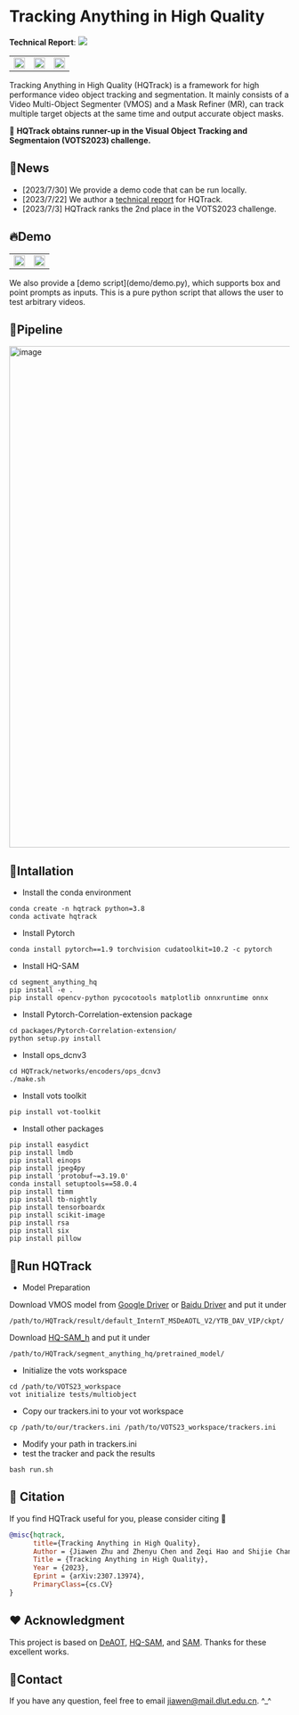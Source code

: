 # Tracking Anything in High Quality
**Technical Report**: [![](https://img.shields.io/badge/Report-arXiv:2307.13974-green)](https://arxiv.org/abs/2307.13974)

<table>
<tr>
<td ><center><img width="100%" alt="" src=./assets/bird-2.gif/></center></td>
<td ><center><img width="100%" alt="" src=./assets/basketball.gif/></center></td>
<td ><center><img width="100%" alt="" src=./assets/ants1.gif/></center></td>
</tr>
</table>

Tracking Anything in High Quality (HQTrack) is a framework for high performance video object tracking and segmentation.
It mainly consists of a Video Multi-Object Segmenter (VMOS) and a Mask Refiner (MR), can track multiple target objects at the same time and output accurate object masks.

:beer: **HQTrack obtains runner-up in the Visual Object Tracking and Segmentaion (VOTS2023) challenge.**

## :loudspeaker:News
- [2023/7/30] We provide a demo code that can be run locally.
- [2023/7/22] We author a [technical report](https://arxiv.org/abs/2307.13974) for HQTrack.
- [2023/7/3] HQTrack ranks the 2nd place in the VOTS2023 challenge.

## :fire:Demo 
<table>
<tr>
<td ><center><img width="100%" alt="" src=./assets/point_prompt_demo.gif/></center></td>
<td ><center><img width="100%" alt="" src=./assets/box_prompt_demo.gif/></center></td>
</tr>
</table>
We also provide a [demo script](demo/demo.py), which supports box and point prompts as inputs. This is a pure python script that allows the user to test arbitrary videos.

## :snake:Pipeline
<img width="900" alt="image" src='./assets/framework1.png'>

## :bookmark_tabs:Intallation

* Install the conda environment
```
conda create -n hqtrack python=3.8
conda activate hqtrack
```
* Install Pytorch
```commandline
conda install pytorch==1.9 torchvision cudatoolkit=10.2 -c pytorch
```
* Install HQ-SAM
```commandline
cd segment_anything_hq
pip install -e .
pip install opencv-python pycocotools matplotlib onnxruntime onnx
```
* Install Pytorch-Correlation-extension package
```commandline
cd packages/Pytorch-Correlation-extension/
python setup.py install
```
* Install ops_dcnv3
```commandline
cd HQTrack/networks/encoders/ops_dcnv3
./make.sh
```
* Install vots toolkit
```commandline
pip install vot-toolkit
```
* Install other packages
```commandline
pip install easydict
pip install lmdb
pip install einops
pip install jpeg4py
pip install 'protobuf~=3.19.0'
conda install setuptools==58.0.4
pip install timm
pip install tb-nightly
pip install tensorboardx
pip install scikit-image
pip install rsa
pip install six
pip install pillow
```

## :car:Run HQTrack
* Model Preparation

Download VMOS model from [Google Driver](https://drive.google.com/drive/folders/1Hh10hLtz3YL_zE3PfBCiLB0tvj3Yvv26?usp=sharing) or [Baidu Driver](https://pan.baidu.com/s/120iNn5OEVrqDz0SKjEooig?pwd=vots) and put it under
```
/path/to/HQTrack/result/default_InternT_MSDeAOTL_V2/YTB_DAV_VIP/ckpt/
```
Download [HQ-SAM_h](https://drive.google.com/file/d/1qobFYrI4eyIANfBSmYcGuWRaSIXfMOQ8/view?usp=sharing) and put it under
```
/path/to/HQTrack/segment_anything_hq/pretrained_model/
```


* Initialize the vots workspace
```
cd /path/to/VOTS23_workspace
vot initialize tests/multiobject
```
* Copy our trackers.ini to your vot workspace
```
cp /path/to/our/trackers.ini /path/to/VOTS23_workspace/trackers.ini
```
* Modify your path in trackers.ini
* test the tracker and pack the results
```
bash run.sh
```

## :book: Citation
If you find HQTrack useful for you, please consider citing :mega:
```bibtex
@misc{hqtrack,
      title={Tracking Anything in High Quality}, 
      Author = {Jiawen Zhu and Zhenyu Chen and Zeqi Hao and Shijie Chang and Lu Zhang and Dong Wang and Huchuan Lu and Bin Luo and Jun-Yan He and Jin-Peng Lan and Hanyuan Chen and Chenyang Li},
      Title = {Tracking Anything in High Quality},
      Year = {2023},
      Eprint = {arXiv:2307.13974},
      PrimaryClass={cs.CV}
}
```

## :hearts: Acknowledgment
This project is based on [DeAOT](https://github.com/yoxu515/aot-benchmark), [HQ-SAM](https://github.com/SysCV/SAM-HQ), and [SAM](https://github.com/facebookresearch/segment-anything). 
Thanks for these excellent works.


## :email:Contact
If you have any question, feel free to email jiawen@mail.dlut.edu.cn. ^_^
